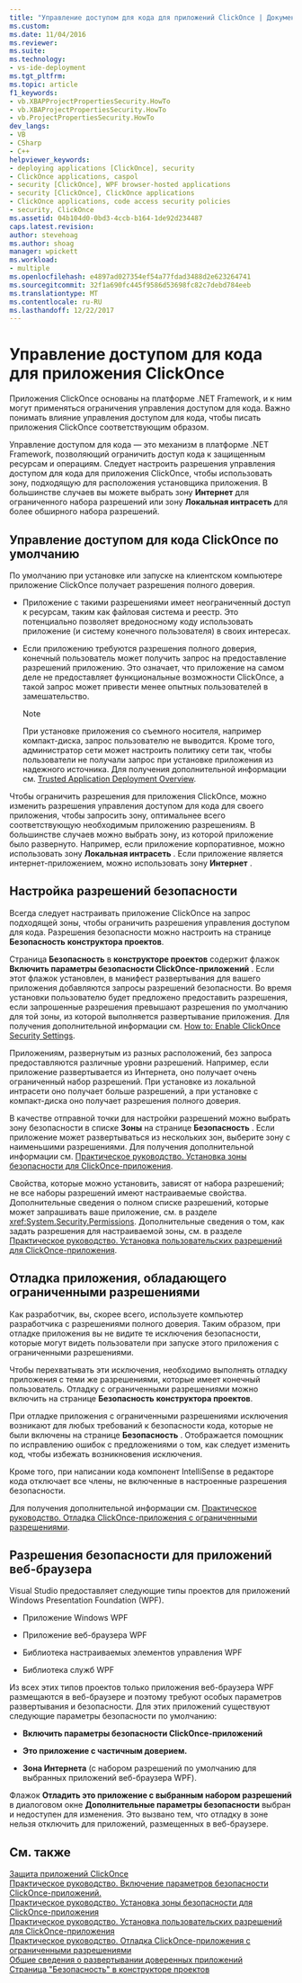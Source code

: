 ```yaml
---
title: "Управление доступом для кода для приложений ClickOnce | Документы Microsoft"
ms.custom: 
ms.date: 11/04/2016
ms.reviewer: 
ms.suite: 
ms.technology:
- vs-ide-deployment
ms.tgt_pltfrm: 
ms.topic: article
f1_keywords:
- vb.XBAPProjectPropertiesSecurity.HowTo
- vb.XBAProjectPropertiesSecurity.HowTo
- vb.ProjectPropertiesSecurity.HowTo
dev_langs:
- VB
- CSharp
- C++
helpviewer_keywords:
- deploying applications [ClickOnce], security
- ClickOnce applications, caspol
- security [ClickOnce], WPF browser-hosted applications
- security [ClickOnce], ClickOnce applications
- ClickOnce applications, code access security policies
- security, ClickOnce
ms.assetid: 04b104d0-0bd3-4ccb-b164-1de92d234487
caps.latest.revision: 
author: stevehoag
ms.author: shoag
manager: wpickett
ms.workload:
- multiple
ms.openlocfilehash: e4897ad027354ef54a77fdad3488d2e623264741
ms.sourcegitcommit: 32f1a690fc445f9586d53698fc82c7debd784eeb
ms.translationtype: MT
ms.contentlocale: ru-RU
ms.lasthandoff: 12/22/2017
---
```

# <a name="code-access-security-for-clickonce-applications"></a>Управление доступом для кода для приложения ClickOnce
Приложения ClickOnce основаны на платформе .NET Framework, и к ним могут применяться ограничения управления доступом для кода. Важно понимать влияние управления доступом для кода, чтобы писать приложения ClickOnce соответствующим образом.  
  
 Управление доступом для кода — это механизм в платформе .NET Framework, позволяющий ограничить доступ кода к защищенным ресурсам и операциям. Следует настроить разрешения управления доступом для кода для приложения ClickOnce, чтобы использовать зону, подходящую для расположения установщика приложения. В большинстве случаев вы можете выбрать зону **Интернет** для ограниченного набора разрешений или зону **Локальная интрасеть** для более обширного набора разрешений.  
  
## <a name="default-clickonce-code-access-security"></a>Управление доступом для кода ClickOnce по умолчанию  
 По умолчанию при установке или запуске на клиентском компьютере приложение ClickOnce получает разрешения полного доверия.  
  
-   Приложение с такими разрешениями имеет неограниченный доступ к ресурсам, таким как файловая система и реестр. Это потенциально позволяет вредоносному коду использовать приложение (и систему конечного пользователя) в своих интересах.  
  
-   Если приложению требуются разрешения полного доверия, конечный пользователь может получить запрос на предоставление разрешений приложению. Это означает, что приложение на самом деле не предоставляет функциональные возможности ClickOnce, а такой запрос может привести менее опытных пользователей в замешательство.  
  
    > [!NOTE]
    >  При установке приложения со съемного носителя, например компакт-диска, запрос пользователю не выводится. Кроме того, администратор сети может настроить политику сети так, чтобы пользователи не получали запрос при установке приложения из надежного источника. Для получения дополнительной информации см. [Trusted Application Deployment Overview](../deployment/trusted-application-deployment-overview.md).  
  
 Чтобы ограничить разрешения для приложения ClickOnce, можно изменить разрешения управления доступом для кода для своего приложения, чтобы запросить зону, оптимальнее всего соответствующую необходимым приложению разрешениям. В большинстве случаев можно выбрать зону, из которой приложение было развернуто. Например, если приложение корпоративное, можно использовать зону **Локальная интрасеть** . Если приложение является интернет-приложением, можно использовать зону **Интернет** .  
  
## <a name="configuring-security-permissions"></a>Настройка разрешений безопасности  
 Всегда следует настраивать приложение ClickOnce на запрос подходящей зоны, чтобы ограничить разрешения управления доступом для кода. Разрешения безопасности можно настроить на странице **Безопасность** **конструктора проектов**.  
  
 Страница **Безопасность** в **конструкторе проектов** содержит флажок **Включить параметры безопасности ClickOnce-приложений** . Если этот флажок установлен, в манифест развертывания для вашего приложения добавляются запросы разрешений безопасности. Во время установки пользователю будет предложено предоставить разрешения, если запрошенные разрешения превышают разрешения по умолчанию для той зоны, из которой выполняется развертывание приложения. Для получения дополнительной информации см. [How to: Enable ClickOnce Security Settings](../deployment/how-to-enable-clickonce-security-settings.md).  
  
 Приложениям, развернутым из разных расположений, без запроса предоставляются различные уровни разрешений. Например, если приложение развертывается из Интернета, оно получает очень ограниченный набор разрешений. При установке из локальной интрасети оно получает больше разрешений, а при установке с компакт-диска оно получает разрешения полного доверия.  
  
 В качестве отправной точки для настройки разрешений можно выбрать зону безопасности в списке **Зоны** на странице **Безопасность** . Если приложение может развертываться из нескольких зон, выберите зону с наименьшими разрешениями. Для получения дополнительной информации см. [Практическое руководство. Установка зоны безопасности для ClickOnce-приложения](../deployment/how-to-set-a-security-zone-for-a-clickonce-application.md).  
  
 Свойства, которые можно установить, зависят от набора разрешений; не все наборы разрешений имеют настраиваемые свойства. Дополнительные сведения о полном списке разрешений, которые может запрашивать ваше приложение, см. в разделе <xref:System.Security.Permissions>. Дополнительные сведения о том, как задать разрешения для настраиваемой зоны, см. в разделе [Практическое руководство. Установка пользовательских разрешений для ClickOnce-приложения](../deployment/how-to-set-custom-permissions-for-a-clickonce-application.md).  
  
## <a name="debugging-an-application-that-has-restricted-permissions"></a>Отладка приложения, обладающего ограниченными разрешениями  
 Как разработчик, вы, скорее всего, используете компьютер разработчика с разрешениями полного доверия. Таким образом, при отладке приложения вы не видите те исключения безопасности, которые могут видеть пользователи при запуске этого приложения с ограниченными разрешениями.  
  
 Чтобы перехватывать эти исключения, необходимо выполнять отладку приложения с теми же разрешениями, которые имеет конечный пользователь. Отладку с ограниченными разрешениями можно включить на странице **Безопасность** **конструктора проектов**.  
  
 При отладке приложения с ограниченными разрешениями исключения возникают для любых требований к безопасности кода, которые не были включены на странице **Безопасность** . Отображается помощник по исправлению ошибок с предложениями о том, как следует изменить код, чтобы избежать возникновения исключения.  
  
 Кроме того, при написании кода компонент IntelliSense в редакторе кода отключает все члены, не включенные в настроенные разрешения безопасности.  
  
 Для получения дополнительной информации см. [Практическое руководство. Отладка ClickOnce-приложения с ограниченными разрешениями](../deployment/how-to-debug-a-clickonce-application-with-restricted-permissions.md).  
  
## <a name="security-permissions-for-browser-hosted-applications"></a>Разрешения безопасности для приложений веб-браузера  
 Visual Studio предоставляет следующие типы проектов для приложений Windows Presentation Foundation (WPF).  
  
-   Приложение Windows WPF  
  
-   Приложение веб-браузера WPF  
  
-   Библиотека настраиваемых элементов управления WPF  
  
-   Библиотека служб WPF  
  
 Из всех этих типов проектов только приложения веб-браузера WPF размещаются в веб-браузере и поэтому требуют особых параметров развертывания и безопасности. Для этих приложений существуют следующие параметры безопасности по умолчанию:  
  
-   **Включить параметры безопасности ClickOnce-приложений**  
  
-   **Это приложение с частичным доверием.**  
  
-   **Зона Интернета** (с набором разрешений по умолчанию для выбранных приложений веб-браузера WPF).  
  
 Флажок **Отладить это приложение с выбранным набором разрешений** в диалоговом окне **Дополнительные параметры безопасности** выбран и недоступен для изменения. Это вызвано тем, что отладку в зоне нельзя отключить для приложений, размещенных в веб-браузере.  
  
## <a name="see-also"></a>См. также  
 [Защита приложений ClickOnce](../deployment/securing-clickonce-applications.md)   
 [Практическое руководство. Включение параметров безопасности ClickOnce-приложений.](../deployment/how-to-enable-clickonce-security-settings.md)   
 [Практическое руководство. Установка зоны безопасности для ClickOnce-приложения](../deployment/how-to-set-a-security-zone-for-a-clickonce-application.md)   
 [Практическое руководство. Установка пользовательских разрешений для ClickOnce-приложения](../deployment/how-to-set-custom-permissions-for-a-clickonce-application.md)   
 [Практическое руководство. Отладка ClickOnce-приложения с ограниченными разрешениями](../deployment/how-to-debug-a-clickonce-application-with-restricted-permissions.md)   
 [Общие сведения о развертывании доверенных приложений](../deployment/trusted-application-deployment-overview.md)   
 [Страница "Безопасность" в конструкторе проектов](../ide/reference/security-page-project-designer.md)